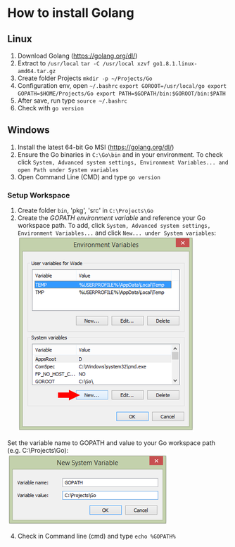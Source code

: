 # How to install Golang

## Linux
1. Download Golang (https://golang.org/dl/)
2. Extract to `/usr/local`
`tar -C /usr/local xzvf go1.8.1.linux-amd64.tar.gz`
3. Create folder Projects
`mkdir -p ~/Projects/Go`
4. Configuration env, open `~/.bashrc`
`
export GOROOT=/usr/local/go
export GOPATH=$HOME/Projects/Go
export PATH=$GOPATH/bin:$GOROOT/bin:$PATH
`
5. After save, run type `source ~/.bashrc`
6. Check with `go version`



## Windows

1. Install the latest 64-bit Go MSI (https://golang.org/dl/)
2. Ensure the Go binaries in `C:\Go\bin` and in your environment. To check click `System, Advanced system settings, Environment Variables... and open Path under System variables`
3. Open Command Line (CMD) and type `go version`

### Setup Workspace
1. Create folder `bin`, 'pkg', 'src' in `C:\Projects\Go`
2. Create the *GOPATH environment variable* and reference your Go workspace path. To add, click `System, Advanced system settings, Environment Variables...` and click `New... under System variables`:
![alt text](assets/6ef223da-8a53-11e4-96bf-3cbbd9acf589.png "Path environment ")

Set the variable name to GOPATH and value to your Go workspace path (e.g. C:\Projects\Go):
![alt text](assets/feb28c94-8a53-11e4-9bf4-02728abe34e5.png "Set Path")

4. Check in Command line (cmd) and type `echo %GOPATH%`
